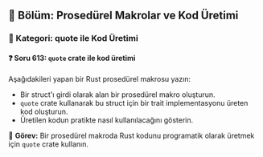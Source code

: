 ## 📘 Bölüm: Prosedürel Makrolar ve Kod Üretimi  
### 🔹 Kategori: quote ile Kod Üretimi  
#### ❓ Soru 613: `quote` crate ile kod üretimi

Aşağıdakileri yapan bir Rust prosedürel makrosu yazın:

- Bir struct'ı girdi olarak alan bir prosedürel makro oluşturun.
- `quote` crate kullanarak bu struct için bir trait implementasyonu üreten kod oluşturun.
- Üretilen kodun pratikte nasıl kullanılacağını gösterin.

🔧 **Görev:** Bir prosedürel makroda Rust kodunu programatik olarak üretmek için `quote` crate kullanın.
